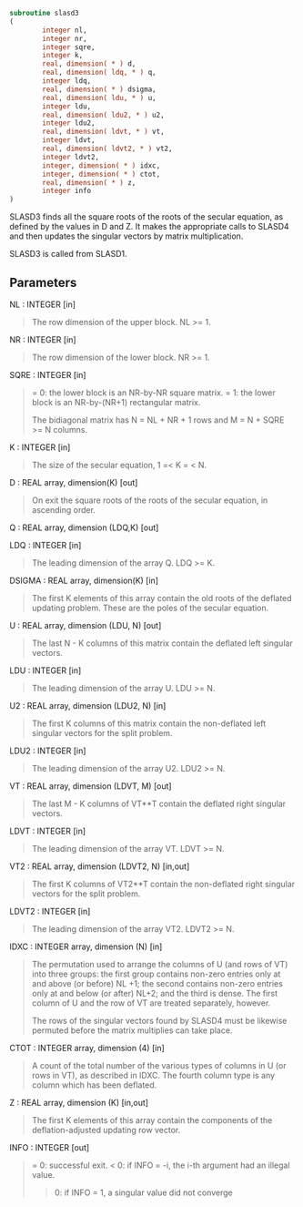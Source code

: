 ```fortran
subroutine slasd3
(
        integer nl,
        integer nr,
        integer sqre,
        integer k,
        real, dimension( * ) d,
        real, dimension( ldq, * ) q,
        integer ldq,
        real, dimension( * ) dsigma,
        real, dimension( ldu, * ) u,
        integer ldu,
        real, dimension( ldu2, * ) u2,
        integer ldu2,
        real, dimension( ldvt, * ) vt,
        integer ldvt,
        real, dimension( ldvt2, * ) vt2,
        integer ldvt2,
        integer, dimension( * ) idxc,
        integer, dimension( * ) ctot,
        real, dimension( * ) z,
        integer info
)
```

SLASD3 finds all the square roots of the roots of the secular
equation, as defined by the values in D and Z.  It makes the
appropriate calls to SLASD4 and then updates the singular
vectors by matrix multiplication.

SLASD3 is called from SLASD1.

## Parameters
NL : INTEGER [in]
> The row dimension of the upper block.  NL >= 1.

NR : INTEGER [in]
> The row dimension of the lower block.  NR >= 1.

SQRE : INTEGER [in]
> = 0: the lower block is an NR-by-NR square matrix.
> = 1: the lower block is an NR-by-(NR+1) rectangular matrix.
> 
> The bidiagonal matrix has N = NL + NR + 1 rows and
> M = N + SQRE >= N columns.

K : INTEGER [in]
> The size of the secular equation, 1 =< K = < N.

D : REAL array, dimension(K) [out]
> On exit the square roots of the roots of the secular equation,
> in ascending order.

Q : REAL array, dimension (LDQ,K) [out]

LDQ : INTEGER [in]
> The leading dimension of the array Q.  LDQ >= K.

DSIGMA : REAL array, dimension(K) [in]
> The first K elements of this array contain the old roots
> of the deflated updating problem.  These are the poles
> of the secular equation.

U : REAL array, dimension (LDU, N) [out]
> The last N - K columns of this matrix contain the deflated
> left singular vectors.

LDU : INTEGER [in]
> The leading dimension of the array U.  LDU >= N.

U2 : REAL array, dimension (LDU2, N) [in]
> The first K columns of this matrix contain the non-deflated
> left singular vectors for the split problem.

LDU2 : INTEGER [in]
> The leading dimension of the array U2.  LDU2 >= N.

VT : REAL array, dimension (LDVT, M) [out]
> The last M - K columns of VT**T contain the deflated
> right singular vectors.

LDVT : INTEGER [in]
> The leading dimension of the array VT.  LDVT >= N.

VT2 : REAL array, dimension (LDVT2, N) [in,out]
> The first K columns of VT2**T contain the non-deflated
> right singular vectors for the split problem.

LDVT2 : INTEGER [in]
> The leading dimension of the array VT2.  LDVT2 >= N.

IDXC : INTEGER array, dimension (N) [in]
> The permutation used to arrange the columns of U (and rows of
> VT) into three groups:  the first group contains non-zero
> entries only at and above (or before) NL +1; the second
> contains non-zero entries only at and below (or after) NL+2;
> and the third is dense. The first column of U and the row of
> VT are treated separately, however.
> 
> The rows of the singular vectors found by SLASD4
> must be likewise permuted before the matrix multiplies can
> take place.

CTOT : INTEGER array, dimension (4) [in]
> A count of the total number of the various types of columns
> in U (or rows in VT), as described in IDXC. The fourth column
> type is any column which has been deflated.

Z : REAL array, dimension (K) [in,out]
> The first K elements of this array contain the components
> of the deflation-adjusted updating row vector.

INFO : INTEGER [out]
> = 0:  successful exit.
> < 0:  if INFO = -i, the i-th argument had an illegal value.
> > 0:  if INFO = 1, a singular value did not converge
